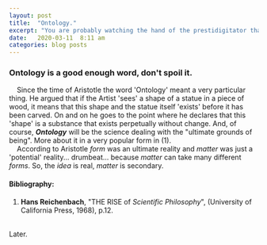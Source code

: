 ```yaml
---
layout: post
title:  "Ontology."
excerpt: "You are probably watching the hand of the prestidigitator that is showing you something, not the other hand that is reaching for the back pocket where the rabbit is..."
date:   2020-03-11  8:11 am
categories: blog posts
---
```

### Ontology is a good enough word, don't spoil it. 
&nbsp;&nbsp;&nbsp;&nbsp;Since the time of Aristotle the word 'Ontology' meant
a very particular thing. He argued that if the Artist 'sees' a shape of a
statue in a piece of wood, it means that this shape and the statue itself
'exists' before it has been carved. On and on he goes to the point where he
declares that this 'shape' is a substance that exists perpetually without
change. And, of course, *__Ontology__* will be the science dealing with the
"ultimate grounds of being". More about it in a very popular form in (1).<br>
&nbsp;&nbsp;&nbsp;&nbsp;According to Aristotle _form_ was an ultimate reality
and _matter_ was just a 'potential' reality... drumbeat... because _matter_ can 
take many different _forms_. So, the _idea_ is real, _matter_ is secondary.<br>
#### Bibliography:
1. __Hans Reichenbach__, "THE RISE of _Scientific Philosophy_", 
(University of California Press, 1968), p.12.<br>

<br>Later.

